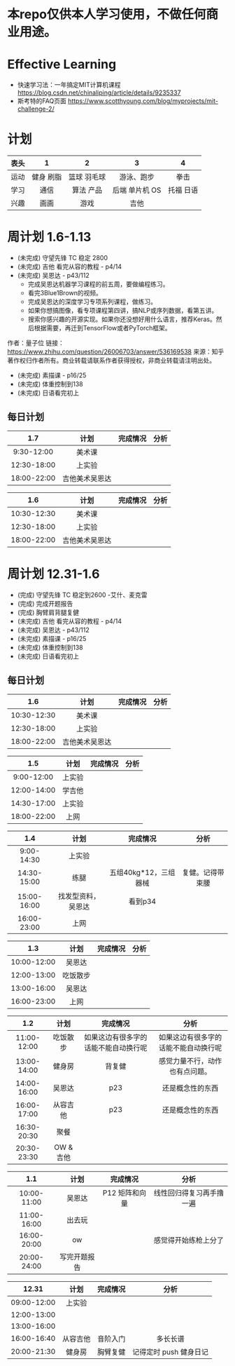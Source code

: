 # 本repo仅供本人学习使用，不做任何商业用途。

# Effective Learning

- 快速学习法：一年搞定MIT计算机课程 https://blog.csdn.net/chinaliping/article/details/9235337
- 斯考特的FAQ页面 https://www.scotthyoung.com/blog/myprojects/mit-challenge-2/

# 计划
| 表头 | 1 | 2 | 3 | 4 |
|:---:|:----:|:----:|:----:|:---:|
| 运动 | 健身 刷脂 | 篮球 羽毛球 | 游泳、跑步 | 拳击 |
| 学习 | 通信 |算法 产品 | 后端 单片机 OS | 托福 日语 |
| 兴趣 | 画画 | 游戏 | 吉他 |

# 周计划 1.6-1.13
* (未完成) 守望先锋 TC 稳定 2800
* (未完成) 吉他 看完从容的教程 - p4/14
* (未完成) 吴恩达             - p43/112
    * 完成吴恩达机器学习课程的前五周，要做编程练习。
    * 看完3Blue1Brown的视频。
    * 完成吴恩达的深度学习专项系列课程，做练习。
    * 如果你想搞图像，看专项课程第四讲，搞NLP或序列数据，看第五讲。
    * 搜索你感兴趣的开源实现。如果你还没想好用什么语言，推荐Keras。然后根据需要，再迁到TensorFlow或者PyTorch框架。

作者：量子位
链接：https://www.zhihu.com/question/26006703/answer/536169538
来源：知乎
著作权归作者所有。商业转载请联系作者获得授权，非商业转载请注明出处。
* (未完成) 素描课             - p16/25
* (未完成) 体重控制到138
* (未完成) 日语看完初上 

## 每日计划
| 1.7 | 计划 | 完成情况 | 分析 |
|:---:|:----:|:----:|:----:|
| 9:30-12:00 | 美术课 |  |  | 
| 12:30-18:00 | 上实验 |  |  | 
| 18:00-22:00 | 吉他美术吴恩达 |  |  |

| 1.6 | 计划 | 完成情况 | 分析 |
|:---:|:----:|:----:|:----:|
| 10:30-12:30 | 美术课 |  |  | 
| 12:30-18:00 | 上实验 |  |  | 
| 18:00-22:00 | 吉他美术吴恩达 |  |  |

# 周计划 12.31-1.6
* (完成) 守望先锋 TC 稳定到2600 -艾什、麦克雷
* (完成) 完成开题报告
* (完成) 胸臂肩背腿复健
* (未完成) 吉他 看完从容的教程 - p4/14
* (未完成) 吴恩达             - p43/112
* (未完成) 素描课             - p16/25
* (未完成) 体重控制到138
* (未完成) 日语看完初上 

## 每日计划

| 1.6 | 计划 | 完成情况 | 分析 |
|:---:|:----:|:----:|:----:|
| 10:30-12:30 | 美术课 |  |  | 
| 12:30-18:00 | 上实验 |  |  | 
| 18:00-22:00 | 吉他美术吴恩达 |  |  |

| 1.5 | 计划 | 完成情况 | 分析 |
|:---:|:----:|:----:|:----:|
| 9:00-12:00 | 上实验 |  |  | 
| 12:00-14:00 | 学吉他 |  |  | 
|14:30-17:00| 上实验 |  |
|18:00-22:00| 上网 |  |  |


| 1.4 | 计划 | 完成情况 | 分析 |
|:---:|:----:|:----:|:----:|
|9:00-14:30| 上实验 |  |  | 
|14:30-15:00| 练腿 | 五组40kg*12，三组器械 | 复健。记得带束腰 |
|15:00-16:00| 找发型资料，吴恩达 | 看到p34 |  |
|16:00-23:00| 上网 |  |  |

| 1.3 | 计划 | 完成情况 | 分析 |
|:---:|:----:|:----:|:----:|
|10:00-12:00| 吴恩达 |  |  | 
|12:00-13:00| 吃饭散步 |  |  |
|13:00-16:00| 吴恩达 |  |  |
|16:00-23:00| 上网 |  |  |

| 1.2 | 计划 | 完成情况 | 分析 |
|:---:|:----:|:----:|:----:|
|11:00-12:00| 吃饭散步 |  如果这边有很多字的话能不能自动换行呢|  如果这边有很多字的话能不能自动换行呢| 
|13:00-14:00| 健身房 | 背复健 | 感觉力量不行，动作也有点问题。 |
|14:00-16:00| 吴恩达 | p23 | 还是概念性的东西 |
|16:00-17:00| 从容吉他 | p23 | 还是概念性的东西 |
|16:30-20:30| 聚餐 | | |
|20:30-23:30| OW & 吉他 | | |

| 1.1 | 计划 | 完成情况 | 分析 |
|:---:|:----:|:----:|:----:|
|10:00-11:00| 吴恩达 |  P12 矩阵和向量 |  线性回归得复习再手撸一遍 | 
|11:00-16:00| 出去玩 | | |
|16:00-20:00| ow | | 感觉得开始练枪上分了 |
|20:00-24:00| 写完开题报告 | | |

| 12.31 | 计划 | 完成情况 | 分析 |
|:---:|:----:|:----:|:----:|
|09:00-12:00| 上实验 |  | | 
|12:00-13:00|| | |
|13:00-16:00| | | |
|16:00-16:40| 从容吉他 | 音阶入门 | 多长长谱 |
|20:00-21:30| 健身房| 胸臂复健 | 记得定时 push 健身日记 |

